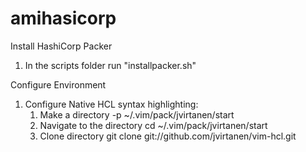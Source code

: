 # amihasicorp

Install HashiCorp Packer
1. In the scripts folder run  "installpacker.sh"

Configure Environment
1. Configure Native HCL syntax highlighting:
    1. Make a directory -p ~/.vim/pack/jvirtanen/start
    2. Navigate to the directory cd ~/.vim/pack/jvirtanen/start
    3. Clone directory git clone git://github.com/jvirtanen/vim-hcl.git

